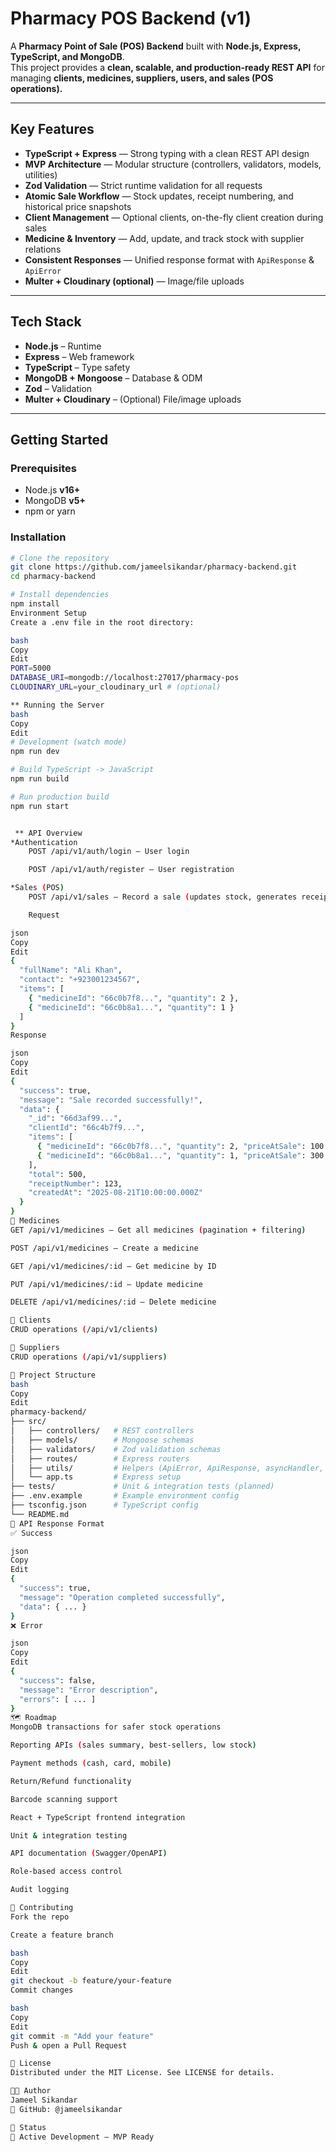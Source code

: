 # Pharmacy POS Backend (v1)

A **Pharmacy Point of Sale (POS) Backend** built with **Node.js, Express, TypeScript, and MongoDB**.  
This project provides a **clean, scalable, and production-ready REST API** for managing **clients, medicines, suppliers, users, and sales (POS operations).**

---

## Key Features

- **TypeScript + Express** — Strong typing with a clean REST API design
- **MVP Architecture** — Modular structure (controllers, validators, models, utilities)
- **Zod Validation** — Strict runtime validation for all requests
- **Atomic Sale Workflow** — Stock updates, receipt numbering, and historical price snapshots
- **Client Management** — Optional clients, on-the-fly client creation during sales
- **Medicine & Inventory** — Add, update, and track stock with supplier relations
- **Consistent Responses** — Unified response format with `ApiResponse` & `ApiError`
- **Multer + Cloudinary (optional)** — Image/file uploads

---

## Tech Stack

- **Node.js** – Runtime
- **Express** – Web framework
- **TypeScript** – Type safety
- **MongoDB + Mongoose** – Database & ODM
- **Zod** – Validation
- **Multer + Cloudinary** – (Optional) File/image uploads

---

## Getting Started

### Prerequisites

- Node.js **v16+**
- MongoDB **v5+**
- npm or yarn

### Installation

```bash
# Clone the repository
git clone https://github.com/jameelsikandar/pharmacy-backend.git
cd pharmacy-backend

# Install dependencies
npm install
Environment Setup
Create a .env file in the root directory:

bash
Copy
Edit
PORT=5000
DATABASE_URI=mongodb://localhost:27017/pharmacy-pos
CLOUDINARY_URL=your_cloudinary_url # (optional)

** Running the Server
bash
Copy
Edit
# Development (watch mode)
npm run dev

# Build TypeScript -> JavaScript
npm run build

# Run production build
npm run start


 ** API Overview
*Authentication
    POST /api/v1/auth/login – User login

    POST /api/v1/auth/register – User registration

*Sales (POS)
    POST /api/v1/sales – Record a sale (updates stock, generates receipt, optional client creation)

    Request

json
Copy
Edit
{
  "fullName": "Ali Khan",
  "contact": "+923001234567",
  "items": [
    { "medicineId": "66c0b7f8...", "quantity": 2 },
    { "medicineId": "66c0b8a1...", "quantity": 1 }
  ]
}
Response

json
Copy
Edit
{
  "success": true,
  "message": "Sale recorded successfully!",
  "data": {
    "_id": "66d3af99...",
    "clientId": "66c4b7f9...",
    "items": [
      { "medicineId": "66c0b7f8...", "quantity": 2, "priceAtSale": 100 },
      { "medicineId": "66c0b8a1...", "quantity": 1, "priceAtSale": 300 }
    ],
    "total": 500,
    "receiptNumber": 123,
    "createdAt": "2025-08-21T10:00:00.000Z"
  }
}
💊 Medicines
GET /api/v1/medicines — Get all medicines (pagination + filtering)

POST /api/v1/medicines — Create a medicine

GET /api/v1/medicines/:id — Get medicine by ID

PUT /api/v1/medicines/:id — Update medicine

DELETE /api/v1/medicines/:id — Delete medicine

👥 Clients
CRUD operations (/api/v1/clients)

🚚 Suppliers
CRUD operations (/api/v1/suppliers)

📂 Project Structure
bash
Copy
Edit
pharmacy-backend/
├── src/
│   ├── controllers/   # REST controllers
│   ├── models/        # Mongoose schemas
│   ├── validators/    # Zod validation schemas
│   ├── routes/        # Express routers
│   ├── utils/         # Helpers (ApiError, ApiResponse, asyncHandler, validateDto)
│   └── app.ts         # Express setup
├── tests/             # Unit & integration tests (planned)
├── .env.example       # Example environment config
├── tsconfig.json      # TypeScript config
└── README.md
📑 API Response Format
✅ Success

json
Copy
Edit
{
  "success": true,
  "message": "Operation completed successfully",
  "data": { ... }
}
❌ Error

json
Copy
Edit
{
  "success": false,
  "message": "Error description",
  "errors": [ ... ]
}
🗺 Roadmap
MongoDB transactions for safer stock operations

Reporting APIs (sales summary, best-sellers, low stock)

Payment methods (cash, card, mobile)

Return/Refund functionality

Barcode scanning support

React + TypeScript frontend integration

Unit & integration testing

API documentation (Swagger/OpenAPI)

Role-based access control

Audit logging

🤝 Contributing
Fork the repo

Create a feature branch

bash
Copy
Edit
git checkout -b feature/your-feature
Commit changes

bash
Copy
Edit
git commit -m "Add your feature"
Push & open a Pull Request

📜 License
Distributed under the MIT License. See LICENSE for details.

👨‍💻 Author
Jameel Sikandar
🔗 GitHub: @jameelsikandar

📌 Status
🚧 Active Development — MVP Ready
```
